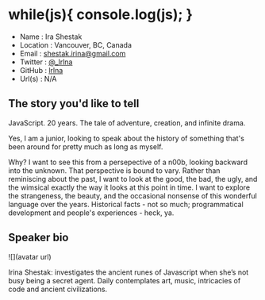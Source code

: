 # while(js){ console.log(js); }

* Name      : Ira Shestak 
* Location  : Vancouver, BC, Canada 
* Email     : shestak.irina@gmail.com 
* Twitter   : [@_lrlna](twitter.com/_lrlna)
* GitHub    : [lrlna](github.com/lrlna)
* Url(s)    : N/A 

## The story you'd like to tell

JavaScript. 20 years. The tale of adventure, creation, and infinite drama.
 
Yes, I am a junior, looking to speak about the history of something that's been around for pretty much as long as myself.

Why? I want to see this from a persepective of a n00b, looking backward into the unknown. That perspective is bound to vary. Rather than reminiscing about the past, I want to look at the good, the bad, the ugly, and the wimsical exactly the way it looks at this point in time. I want to explore the strangeness, the beauty, and the occasional nonsense of this wonderful language over the years. Historical facts - not so much; programmatical development and people's experiences - heck, ya.

## Speaker bio

![](avatar url)

Irina Shestak: investigates the ancient runes of Javascript when she’s not busy being a secret agent. Daily contemplates art, music, intricacies of code and ancient civilizations.
